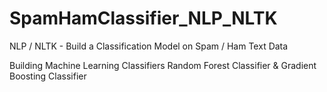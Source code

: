 # SpamHamClassifier_NLP_NLTK
NLP / NLTK - Build a Classification Model on Spam / Ham Text Data 

Building Machine Learning Classifiers Random Forest Classifier &amp; Gradient Boosting Classifier
